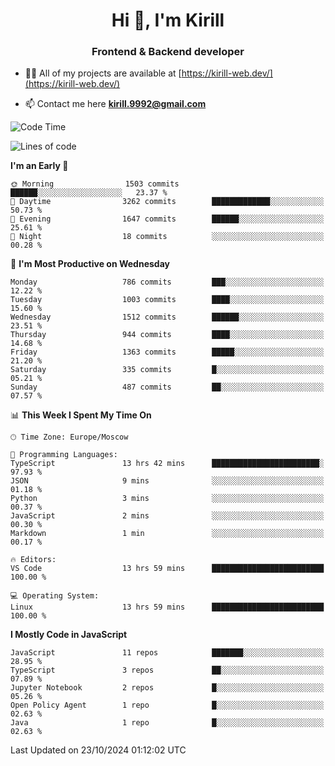 <h1 align="center">Hi 👋, I'm Kirill</h1>
<h3 align="center">Frontend & Backend developer</h3>

- 👨‍💻 All of my projects are available at [https://kirill-web.dev/](https://kirill-web.dev/)

- 📫 Contact me here **kirill.9992@gmail.com**











<!--START_SECTION:waka-->
![Code Time](http://img.shields.io/badge/Code%20Time-2%2C009%20hrs%2035%20mins-blue)

![Lines of code](https://img.shields.io/badge/From%20Hello%20World%20I%27ve%20Written-4.8%20million%20lines%20of%20code-blue)

**I'm an Early 🐤** 

```text
🌞 Morning                1503 commits        ██████░░░░░░░░░░░░░░░░░░░   23.37 % 
🌆 Daytime                3262 commits        █████████████░░░░░░░░░░░░   50.73 % 
🌃 Evening                1647 commits        ██████░░░░░░░░░░░░░░░░░░░   25.61 % 
🌙 Night                  18 commits          ░░░░░░░░░░░░░░░░░░░░░░░░░   00.28 % 
```
📅 **I'm Most Productive on Wednesday** 

```text
Monday                   786 commits         ███░░░░░░░░░░░░░░░░░░░░░░   12.22 % 
Tuesday                  1003 commits        ████░░░░░░░░░░░░░░░░░░░░░   15.60 % 
Wednesday                1512 commits        ██████░░░░░░░░░░░░░░░░░░░   23.51 % 
Thursday                 944 commits         ████░░░░░░░░░░░░░░░░░░░░░   14.68 % 
Friday                   1363 commits        █████░░░░░░░░░░░░░░░░░░░░   21.20 % 
Saturday                 335 commits         █░░░░░░░░░░░░░░░░░░░░░░░░   05.21 % 
Sunday                   487 commits         ██░░░░░░░░░░░░░░░░░░░░░░░   07.57 % 
```


📊 **This Week I Spent My Time On** 

```text
🕑︎ Time Zone: Europe/Moscow

💬 Programming Languages: 
TypeScript               13 hrs 42 mins      ████████████████████████░   97.93 % 
JSON                     9 mins              ░░░░░░░░░░░░░░░░░░░░░░░░░   01.18 % 
Python                   3 mins              ░░░░░░░░░░░░░░░░░░░░░░░░░   00.37 % 
JavaScript               2 mins              ░░░░░░░░░░░░░░░░░░░░░░░░░   00.30 % 
Markdown                 1 min               ░░░░░░░░░░░░░░░░░░░░░░░░░   00.17 % 

🔥 Editors: 
VS Code                  13 hrs 59 mins      █████████████████████████   100.00 % 

💻 Operating System: 
Linux                    13 hrs 59 mins      █████████████████████████   100.00 % 
```

**I Mostly Code in JavaScript** 

```text
JavaScript               11 repos            ███████░░░░░░░░░░░░░░░░░░   28.95 % 
TypeScript               3 repos             ██░░░░░░░░░░░░░░░░░░░░░░░   07.89 % 
Jupyter Notebook         2 repos             █░░░░░░░░░░░░░░░░░░░░░░░░   05.26 % 
Open Policy Agent        1 repo              █░░░░░░░░░░░░░░░░░░░░░░░░   02.63 % 
Java                     1 repo              █░░░░░░░░░░░░░░░░░░░░░░░░   02.63 % 
```




 Last Updated on 23/10/2024 01:12:02 UTC
<!--END_SECTION:waka-->
